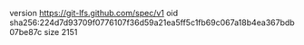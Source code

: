 version https://git-lfs.github.com/spec/v1
oid sha256:224d7d93709f0776107f36d59a21ea5ff5c1fb69c067a18b4ea367bdb07be87c
size 2151
